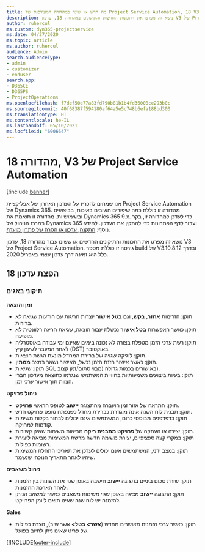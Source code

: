 ```yaml
---
title: מה חדש או שונה במהדורה המעודכנת של Project Service Automation, 18 V3
description: נושא זה מפרט את התכונות החדשות והתיקונים במהדורה 18, עדכון V3 של Project Service Automation.
author: ruhercul
ms.custom: dyn365-projectservice
ms.date: 04/27/2020
ms.topic: article
ms.author: ruhercul
audience: Admin
search.audienceType:
- admin
- customizer
- enduser
search.app:
- D365CE
- D365PS
- ProjectOperations
ms.openlocfilehash: f7def50e77a83fd790b81b1b4fd36008ce293b0c
ms.sourcegitcommit: 40f68387f594180af64a5e5c748b6efa188bd300
ms.translationtype: HT
ms.contentlocale: he-IL
ms.lasthandoff: 05/10/2021
ms.locfileid: "6006647"
---
```

# <a name="project-service-automation-update-release-18-v3"></a>מהדורה 18, V3 של Project Service Automation

[!include [banner](../includes/psa-now-project-operations.md)]

אנו שמחים להכריז על העדכון האחרון של אפליקציית Project Service Automation של Dynamics 365. מהדורה זו כוללת כמה שיפורים חשובים באיכות, בביצועים ובשימושיות. מהדורה זו תואמת את Dynamics 365 9.x. כדי לעדכן למהדורה זו, בקר במרכז הניהול של Dynamics 365 ועבור לדף הפתרונות כדי להתקין את העדכון. למידע נוסף: [התקנה, עדכון או הסרה של פתרון מועדף](/power-platform/admin/install-remove-preferred-solution).

נושא זה מפרט את התכונות והתיקונים החדשים או ששונו עבור מהדורה 18, עדכון V3 של Project Service Automation. גירסה זו כוללת מספר build של V3.10.8.12 ובדרך כלל היא זמינה דרך עדכון עצמי באפריל 2020.

## <a name="update-release-18"></a>הפצת עדכון 18

### <a name="bug-fixes"></a>תיקוני באגים

**זמן והוצאה**

- תוקן: הזרימות **אחזר**, **בקש**, וגם **בטל אישור** יוצרות חריגות עם הודעות שגיאה לא ברורות.
- תוקן: כאשר האפשרות **בטל אישור** נכשלת עבור הוצאה, שגיאת חריגה רלוונטית לא מופיעה.
- תוקן: רשת ערכי הזמן מטפלת בצורה לא נכונה בימים שאינם ימי עבודה באוסטרליה לאחר המעבר לשעון קיץ (DST) באוקטובר.
- תוקן: לוגיקה שגויה של ברירת המחדל מונעת הגשת הוצאות.
- תוקן: כאשר אישור הזנת הזמן נכשל, האישור נשאר במצב **ממתין**.
- תוקן: שגיאות SQL באישורים בכמות גדולה (מבוי סתום/‏‫זמן קצוב‬).
- תוקן: בעיות ביצועים משמעותיות בחוויית המשתמש שנגרמו כתוצאה מעדכון חברי הצוות תוך אישור ערכי זמן.

**ניהול פרויקט**

- תוקן: התראה של אזור זמן הועברה מהתצוגה **יישוב‬** לטופס הראשי **פרויקט**.
- תוקן: תבנית לוח השנה אינה מוגדרת כברירת מחדל כשנפתח טופס פרויקט חדש.
- תוקן: בדפדפנים מבוססי כרום, המשתמשים אינם יכולים לבחור בקלות משימות קודמות למחיקה.
- תוקן: יצירה או העתקה של **פרויקט מתבנית ריקה** מביאות משימות שאינן קשורות.
- תוקן: במקרי קצה ספציפיים, יצירת משימה חדשה מרשת המשימות מביאה ליצירת רשומות כפולות.
- תוקן: במצב ידני, המשתמשים אינם יכולים לעדכן את תאריכי התחלת המשימות שיהיו לאחר התאריך הנוכחי שנשמר.

**ניהול משאבים**

- תוקן: שורת סכום ביניים בתצוגה **יישוב** חישבה באופן שגוי את השונות בין הזמנות לאחר הארכת ההזמנות.
- תוקן: התצוגה **יישוב** מציגה באופן שגוי משימות משאבים כאשר למשאב הניתן להזמנה יש לוח שנה שאינו תואם ליומן הפרויקט.

**Sales**

- תוקן: כאשר ערכי הזמנים מאושרים מחדש (**אשר> בטל>** אשר שוב), נוצרת כפילות של פריט שאינו ניתן לחיוב בפועל.


[!INCLUDE[footer-include](../includes/footer-banner.md)]